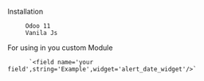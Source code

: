 

Installation 


         Odoo 11
         Vanila Js



For using in you custom Module



          `<field name='your field',string='Example',widget='alert_date_widget'/>`


